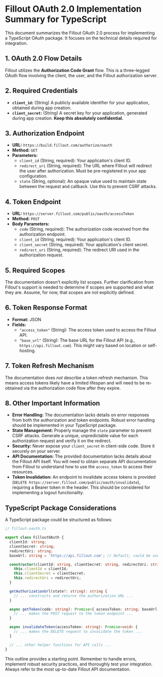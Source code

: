 # Fillout OAuth 2.0 Implementation Summary for TypeScript

This document summarizes the Fillout OAuth 2.0 process for implementing a TypeScript OAuth package.  It focuses on the technical details required for integration.

## 1. OAuth 2.0 Flow Details

Fillout utilizes the **Authorization Code Grant** flow.  This is a three-legged OAuth flow involving the client, the user, and the Fillout authorization server.

## 2. Required Credentials

* **`client_id`:** (String)  A publicly available identifier for your application, obtained during app creation.
* **`client_secret`:** (String) A secret key for your application, generated during app creation.  **Keep this absolutely confidential.**

## 3. Authorization Endpoint

* **URL:** `https://build.fillout.com/authorize/oauth`
* **Method:** `GET`
* **Parameters:**
    * `client_id` (String, required): Your application's client ID.
    * `redirect_uri` (String, required): The URL where Fillout will redirect the user after authorization.  Must be pre-registered in your app configuration.
    * `state` (String, optional):  An opaque value used to maintain state between the request and callback.  Use this to prevent CSRF attacks.

## 4. Token Endpoint

* **URL:** `https://server.fillout.com/public/oauth/accessToken`
* **Method:** `POST`
* **Body Parameters:**
    * `code` (String, required): The authorization code received from the authorization endpoint.
    * `client_id` (String, required): Your application's client ID.
    * `client_secret` (String, required): Your application's client secret.
    * `redirect_uri` (String, required): The redirect URI used in the authorization request.

## 5. Required Scopes

The documentation doesn't explicitly list scopes.  Further clarification from Fillout's support is needed to determine if scopes are supported and what they are.  Assume, for now, that scopes are not explicitly defined.

## 6. Token Response Format

* **Format:** JSON
* **Fields:**
    * `"access_token"` (String): The access token used to access the Fillout API.
    * `"base_url"` (String): The base URL for the Fillout API (e.g., `https://api.fillout.com`).  This might vary based on location or self-hosting.

## 7. Token Refresh Mechanism

The documentation does *not* describe a token refresh mechanism.  This means access tokens likely have a limited lifespan and will need to be re-obtained via the authorization code flow after they expire.

## 8. Other Important Information

* **Error Handling:**  The documentation lacks details on error responses from both the authorization and token endpoints.  Robust error handling should be implemented in your TypeScript package.
* **State Management:**  Properly manage the `state` parameter to prevent CSRF attacks.  Generate a unique, unpredictable value for each authorization request and verify it on the redirect.
* **Security:**  Never expose your `client_secret` in client-side code.  Store it securely on your server.
* **API Documentation:**  The provided documentation lacks details about the Fillout API itself. You will need to obtain separate API documentation from Fillout to understand how to use the `access_token` to access their resources.
* **Token Invalidation:**  An endpoint to invalidate access tokens is provided (`DELETE https://server.fillout.com/public/oauth/invalidate`), requiring a Bearer token in the header.  This should be considered for implementing a logout functionality.


## TypeScript Package Considerations

A TypeScript package could be structured as follows:

```typescript
// fillout-oauth.ts

export class FilloutOAuth {
  clientId: string;
  clientSecret: string;
  redirectUri: string;
  baseUrl: string = 'https://api.fillout.com'; // Default, could be overridden

  constructor(clientId: string, clientSecret: string, redirectUri: string) {
    this.clientId = clientId;
    this.clientSecret = clientSecret;
    this.redirectUri = redirectUri;
  }

  getAuthorizationUrl(state?: string): string {
    // ... constructs and returns the authorization URL ...
  }

  async getToken(code: string): Promise<{ accessToken: string; baseUrl: string }> {
    // ... makes the POST request to the token endpoint ...
  }

  async invalidateToken(accessToken: string): Promise<void> {
    // ... makes the DELETE request to invalidate the token ...
  }

  // ... other helper functions for API calls ...
}
```

This outline provides a starting point.  Remember to handle errors, implement robust security practices, and thoroughly test your integration.  Always refer to the most up-to-date Fillout API documentation.
